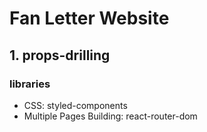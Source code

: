 # Fan Letter Website
## 1. props-drilling
### libraries
- CSS: styled-components
- Multiple Pages Building: react-router-dom